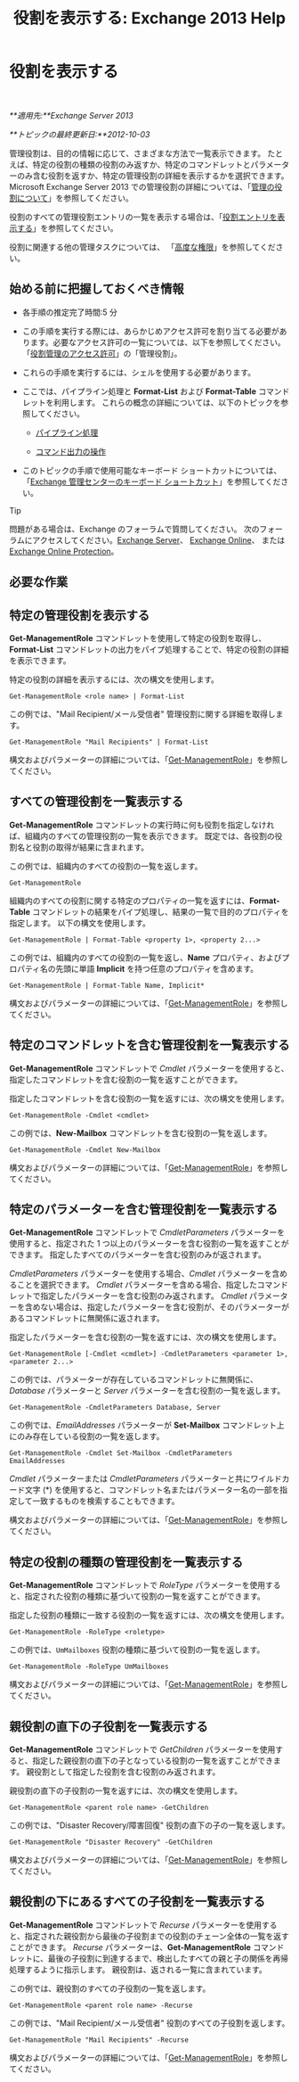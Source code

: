 ﻿---
title: '役割を表示する: Exchange 2013 Help'
TOCTitle: 役割を表示する
ms:assetid: 1875b15f-22db-4ede-b310-ea894d6211c8
ms:mtpsurl: https://technet.microsoft.com/ja-jp/library/Dd335117(v=EXCHG.150)
ms:contentKeyID: 49895271
ms.date: 04/24/2018
mtps_version: v=EXCHG.150
ms.translationtype: HT
---

# 役割を表示する

 

_**適用先:**Exchange Server 2013_

_**トピックの最終更新日:**2012-10-03_

管理役割は、目的の情報に応じて、さまざまな方法で一覧表示できます。 たとえば、特定の役割の種類の役割のみ返すか、特定のコマンドレットとパラメーターのみ含む役割を返すか、特定の管理役割の詳細を表示するかを選択できます。Microsoft Exchange Server 2013 での管理役割の詳細については、「[管理の役割について](understanding-management-roles-exchange-2013-help.md)」を参照してください。

役割のすべての管理役割エントリの一覧を表示する場合は、「[役割エントリを表示する](view-role-entries-exchange-2013-help.md)」を参照してください。

役割に関連する他の管理タスクについては、 「[高度な権限](advanced-permissions-exchange-2013-help.md)」を参照してください。

## 始める前に把握しておくべき情報

  - 各手順の推定完了時間:5 分

  - この手順を実行する際には、あらかじめアクセス許可を割り当てる必要があります。必要なアクセス許可の一覧については、以下を参照してください。「[役割管理のアクセス許可](role-management-permissions-exchange-2013-help.md)」の「管理役割」。

  - これらの手順を実行するには、シェルを使用する必要があります。

  - ここでは、パイプライン処理と **Format-List** および **Format-Table** コマンドレットを利用します。 これらの概念の詳細については、以下のトピックを参照してください。
    
      - [パイプライン処理](https://technet.microsoft.com/ja-jp/library/aa998260\(v=exchg.150\))
    
      - [コマンド出力の操作](working-with-command-output-exchange-2013-help.md)

  - このトピックの手順で使用可能なキーボード ショートカットについては、「[Exchange 管理センターのキーボード ショートカット](keyboard-shortcuts-in-the-exchange-admin-center-exchange-online-protection-help.md)」を参照してください。


> [!TIP]
> 問題がある場合は、Exchange のフォーラムで質問してください。 次のフォーラムにアクセスしてください。<A href="https://go.microsoft.com/fwlink/p/?linkid=60612">Exchange Server</A>、 <A href="https://go.microsoft.com/fwlink/p/?linkid=267542">Exchange Online</A>、 または <A href="https://go.microsoft.com/fwlink/p/?linkid=285351">Exchange Online Protection</A>。



## 必要な作業

## 特定の管理役割を表示する

**Get-ManagementRole** コマンドレットを使用して特定の役割を取得し、**Format-List** コマンドレットの出力をパイプ処理することで、特定の役割の詳細を表示できます。

特定の役割の詳細を表示するには、次の構文を使用します。

    Get-ManagementRole <role name> | Format-List

この例では、"Mail Recipient/メール受信者" 管理役割に関する詳細を取得します。

    Get-ManagementRole "Mail Recipients" | Format-List

構文およびパラメーターの詳細については、「[Get-ManagementRole](https://technet.microsoft.com/ja-jp/library/dd351125\(v=exchg.150\))」を参照してください。

## すべての管理役割を一覧表示する

**Get-ManagementRole** コマンドレットの実行時に何も役割を指定しなければ、組織内のすべての管理役割の一覧を表示できます。 既定では、各役割の役割名と役割の取得が結果に含まれます。

この例では、組織内のすべての役割の一覧を返します。

    Get-ManagementRole

組織内のすべての役割に関する特定のプロパティの一覧を返すには、**Format-Table** コマンドレットの結果をパイプ処理し、結果の一覧で目的のプロパティを指定します。 以下の構文を使用します。

    Get-ManagementRole | Format-Table <property 1>, <property 2...>

この例では、組織内のすべての役割の一覧を返し、**Name** プロパティ、およびプロパティ名の先頭に単語 **Implicit** を持つ任意のプロパティを含めます。

    Get-ManagementRole | Format-Table Name, Implicit*

構文およびパラメーターの詳細については、「[Get-ManagementRole](https://technet.microsoft.com/ja-jp/library/dd351125\(v=exchg.150\))」を参照してください。

## 特定のコマンドレットを含む管理役割を一覧表示する

**Get-ManagementRole** コマンドレットで *Cmdlet* パラメーターを使用すると、指定したコマンドレットを含む役割の一覧を返すことができます。

指定したコマンドレットを含む役割の一覧を返すには、次の構文を使用します。

    Get-ManagementRole -Cmdlet <cmdlet>

この例では、**New-Mailbox** コマンドレットを含む役割の一覧を返します。

    Get-ManagementRole -Cmdlet New-Mailbox

構文およびパラメーターの詳細については、「[Get-ManagementRole](https://technet.microsoft.com/ja-jp/library/dd351125\(v=exchg.150\))」を参照してください。

## 特定のパラメーターを含む管理役割を一覧表示する

**Get-ManagementRole** コマンドレットで *CmdletParameters* パラメーターを使用すると、指定された 1 つ以上のパラメーターを含む役割の一覧を返すことができます。 指定したすべてのパラメーターを含む役割のみが返されます。

*CmdletParameters* パラメーターを使用する場合、*Cmdlet* パラメーターを含めることを選択できます。 *Cmdlet* パラメーターを含める場合、指定したコマンドレットで指定したパラメーターを含む役割のみ返されます。 *Cmdlet* パラメーターを含めない場合は、指定したパラメーターを含む役割が、そのパラメーターがあるコマンドレットに無関係に返されます。

指定したパラメーターを含む役割の一覧を返すには、次の構文を使用します。

    Get-ManagementRole [-Cmdlet <cmdlet>] -CmdletParameters <parameter 1>, <parameter 2...>

この例では、パラメーターが存在しているコマンドレットに無関係に、*Database* パラメーターと *Server* パラメーターを含む役割の一覧を返します。

    Get-ManagementRole -CmdletParameters Database, Server

この例では、*EmailAddresses* パラメーターが **Set-Mailbox** コマンドレット上にのみ存在している役割の一覧を返します。

    Get-ManagementRole -Cmdlet Set-Mailbox -CmdletParameters EmailAddresses

*Cmdlet* パラメーターまたは *CmdletParameters* パラメーターと共にワイルドカード文字 (\*) を使用すると、コマンドレット名またはパラメーター名の一部を指定して一致するものを検索することもできます。

構文およびパラメーターの詳細については、「[Get-ManagementRole](https://technet.microsoft.com/ja-jp/library/dd351125\(v=exchg.150\))」を参照してください。

## 特定の役割の種類の管理役割を一覧表示する

**Get-ManagementRole** コマンドレットで *RoleType* パラメーターを使用すると、指定された役割の種類に基づいて役割の一覧を返すことができます。

指定した役割の種類に一致する役割の一覧を返すには、次の構文を使用します。

    Get-ManagementRole -RoleType <roletype>

この例では、`UmMailboxes` 役割の種類に基づいて役割の一覧を返します。

    Get-ManagementRole -RoleType UmMailboxes

構文およびパラメーターの詳細については、「[Get-ManagementRole](https://technet.microsoft.com/ja-jp/library/dd351125\(v=exchg.150\))」を参照してください。

## 親役割の直下の子役割を一覧表示する

**Get-ManagementRole** コマンドレットで *GetChildren* パラメーターを使用すると、指定した親役割の直下の子となっている役割の一覧を返すことができます。 親役割として指定した役割を含む役割のみ返されます。

親役割の直下の子役割の一覧を返すには、次の構文を使用します。

    Get-ManagementRole <parent role name> -GetChildren

この例では、"Disaster Recovery/障害回復" 役割の直下の子の一覧を返します。

    Get-ManagementRole "Disaster Recovery" -GetChildren

構文およびパラメーターの詳細については、「[Get-ManagementRole](https://technet.microsoft.com/ja-jp/library/dd351125\(v=exchg.150\))」を参照してください。

## 親役割の下にあるすべての子役割を一覧表示する

**Get-ManagementRole** コマンドレットで *Recurse* パラメーターを使用すると、指定された親役割から最後の子役割までの役割のチェーン全体の一覧を返すことができます。 *Recurse* パラメーターは、**Get-ManagementRole** コマンドレットに、最後の子役割に到達するまで、検出したすべての親と子の関係を再帰処理するように指示します。 親役割は、返される一覧に含まれています。

この例では、親役割のすべての子役割の一覧を返します。

    Get-ManagementRole <parent role name> -Recurse

この例では、"Mail Recipient/メール受信者" 役割のすべての子役割を返します。

    Get-ManagementRole "Mail Recipients" -Recurse

構文およびパラメーターの詳細については、「[Get-ManagementRole](https://technet.microsoft.com/ja-jp/library/dd351125\(v=exchg.150\))」を参照してください。

